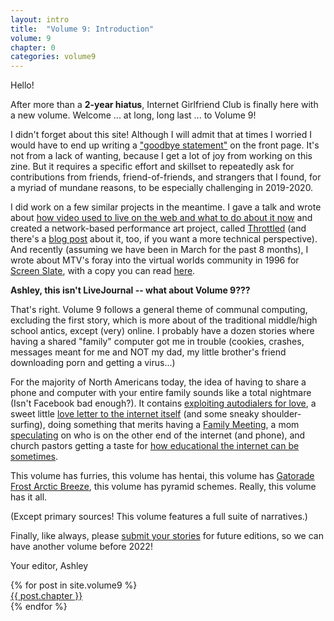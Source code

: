 ```yaml
---
layout: intro
title:  "Volume 9: Introduction"
volume: 9
chapter: 0
categories: volume9
---
```


Hello! 

After more than a **2-year hiatus**, Internet Girlfriend Club is finally here with a new volume. Welcome ... at long, long last ... to Volume 9!

I didn't forget about this site! Although I will admit that at times I worried I would have to end up writing a ["goodbye statement"](https://twitter.com/search?q=%40gifmodel%20take%20your%20time&src=typed_query) on the front page. It's not from a lack of wanting, because I get a lot of joy from working on this zine. But it requires a specific effort and skillset to repeatedly ask for contributions from friends, friend-of-friends, and strangers that I found, for a myriad of mundane reasons, to be especially challenging in 2019-2020.

I did work on a few similar projects in the meantime. I gave a talk and wrote about [how video used to live on the web and what to do about it now](https://bits.ashleyblewer.com/blog/2019/04/20/rhondas-greatest-hits-bastard-film-encounter/) and created a network-based performance art project, called [Throttled](https://ashleyblewer.com/throttled.html) (and there's a [blog post](https://bits.ashleyblewer.com/blog/2020/05/13/throttled-a-few-things-i-learned-making-this-network-based-performance/) about it, too, if you want a more technical perspective). And recently (assuming we have been in March for the past 8 months), I wrote about MTV's foray into the virtual worlds community in 1996 for [Screen Slate](https://screenslate.com/), with a copy you can read [here](https://bits.ashleyblewer.com/blog/2020/11/16/enter-the-tikkiland-mtv-spring-break-online/).

**Ashley, this isn't LiveJournal -- what about Volume 9???**

That's right. Volume 9 follows a general theme of communal computing, excluding the first story, which is more about of the traditional middle/high school antics, except (very) online. I probably have a dozen stories where having a shared "family" computer got me in trouble (cookies, crashes, messages meant for me and NOT my dad, my little brother's friend downloading porn and getting a virus...) 

For the majority of North Americans today, the idea of having to share a phone and computer with your entire family sounds like a total nightmare (Isn't Facebook bad enough?). It contains [exploiting autodialers for love](/volume9/3.html), a sweet little [love letter to the internet itself](/volume9/2.html) (and some sneaky shoulder-surfing), doing something that merits having a [Family Meeting](/volume9/4.html), a mom [speculating](/volume9/5.html) on who is on the other end of the internet (and phone), and church pastors getting a taste for [how educational the internet can be sometimes](/volume9/6.html).

This volume has furries, this volume has hentai, this volume has [Gatorade Frost Arctic Breeze](https://www.gatorade.com/hydration/thirst-quencher), this volume has pyramid schemes. Really, this volume has it all.

(Except primary sources! This volume features a full suite of narratives.)

Finally, like always, please [submit your stories](/cfp) for future editions, so we can have another volume before 2022!

Your editor, Ashley

<div class="showcase center">
  {% for post in site.volume9 %}
    <div class="showcase-item"><a href="{{ post.url }}">{{ post.chapter }}</a></div>
  {% endfor %}
</div>
